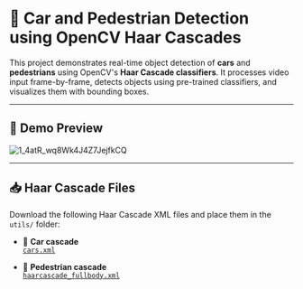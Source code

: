 # 🚗 Car and Pedestrian Detection using OpenCV Haar Cascades

This project demonstrates real-time object detection of **cars** and **pedestrians** using OpenCV's **Haar Cascade classifiers**. It processes video input frame-by-frame, detects objects using pre-trained classifiers, and visualizes them with bounding boxes.

---

## 📸 Demo Preview
![1_4atR_wq8Wk4J4Z7JejfkCQ](https://github.com/user-attachments/assets/244470d5-c6e8-45ca-85f4-5e4f834cfc5e)

---

## 📥 Haar Cascade Files

Download the following Haar Cascade XML files and place them in the `utils/` folder:

- 🚗 **Car cascade**  
  [`cars.xml`](https://raw.githubusercontent.com/andrewssobral/vehicle_detection_haarcascades/master/cars.xml)

- 🚶 **Pedestrian cascade**  
  [`haarcascade_fullbody.xml`](https://raw.githubusercontent.com/opencv/opencv/master/data/haarcascades/haarcascade_fullbody.xml)



